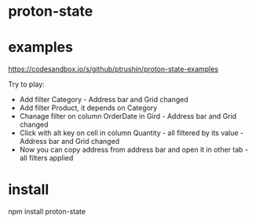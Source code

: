 # proton-state

# examples
https://codesandbox.io/s/github/ptrushin/proton-state-examples

Try to play:
* Add filter Category - Address bar and Grid changed
* Add filter Product, it depends on Category
* Chanage filter on column OrderDate in Gird - Address bar and Grid changed
* Click with alt key on cell in column Quantity - all filtered by its value - Address bar and Grid changed
* Now you can copy address from address bar and open it in other tab - all filters applied

# install
npm install proton-state